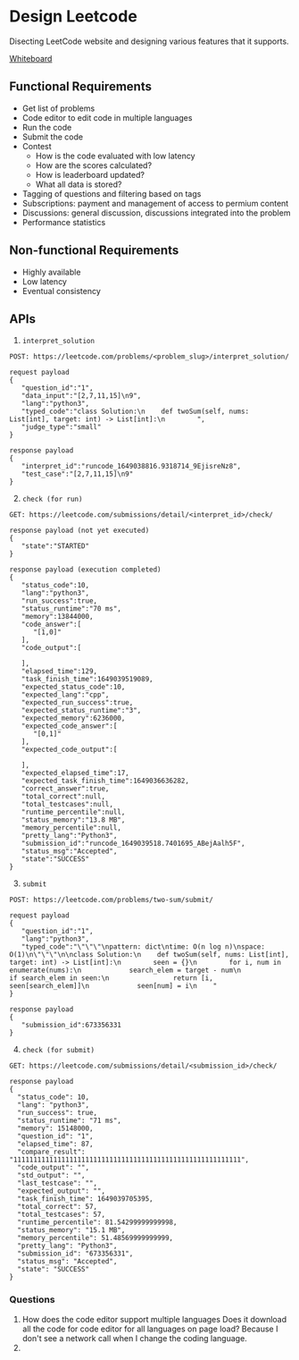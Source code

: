 # Design Leetcode
Disecting LeetCode website and designing various features that it supports.

[Whiteboard](diagrams/design-leetcode.draw)

## Functional Requirements
- Get list of problems
- Code editor to edit code in multiple languages
- Run the code
- Submit the code
- Contest
   - How is the code evaluated with low latency
   - How are the scores calculated?
   - How is leaderboard updated?
   - What all data is stored?
- Tagging of questions and filtering based on tags
- Subscriptions: payment and management of access to permium content
- Discussions: general discussion, discussions integrated into the problem
- Performance statistics


## Non-functional Requirements
- Highly available
- Low latency
- Eventual consistency


## APIs
1. ```interpret_solution```
```
POST: https://leetcode.com/problems/<problem_slug>/interpret_solution/

request payload
{
   "question_id":"1",
   "data_input":"[2,7,11,15]\n9",
   "lang":"python3",
   "typed_code":"class Solution:\n    def twoSum(self, nums: List[int], target: int) -> List[int]:\n        ",
   "judge_type":"small"
}

response payload
{
   "interpret_id":"runcode_1649038816.9318714_9EjisreNz8",
   "test_case":"[2,7,11,15]\n9"
}
```

2. ```check (for run)```
```
GET: https://leetcode.com/submissions/detail/<interpret_id>/check/

response payload (not yet executed)
{
   "state":"STARTED"
}

response payload (execution completed)
{
   "status_code":10,
   "lang":"python3",
   "run_success":true,
   "status_runtime":"70 ms",
   "memory":13844000,
   "code_answer":[
      "[1,0]"
   ],
   "code_output":[
      
   ],
   "elapsed_time":129,
   "task_finish_time":1649039519089,
   "expected_status_code":10,
   "expected_lang":"cpp",
   "expected_run_success":true,
   "expected_status_runtime":"3",
   "expected_memory":6236000,
   "expected_code_answer":[
      "[0,1]"
   ],
   "expected_code_output":[
      
   ],
   "expected_elapsed_time":17,
   "expected_task_finish_time":1649036636282,
   "correct_answer":true,
   "total_correct":null,
   "total_testcases":null,
   "runtime_percentile":null,
   "status_memory":"13.8 MB",
   "memory_percentile":null,
   "pretty_lang":"Python3",
   "submission_id":"runcode_1649039518.7401695_ABejAalh5F",
   "status_msg":"Accepted",
   "state":"SUCCESS"
}
```

3. ```submit```
```
POST: https://leetcode.com/problems/two-sum/submit/

request payload
{
   "question_id":"1",
   "lang":"python3",
   "typed_code":"\"\"\"\npattern: dict\ntime: O(n log n)\nspace: O(1)\n\"\"\"\n\nclass Solution:\n    def twoSum(self, nums: List[int], target: int) -> List[int]:\n        seen = {}\n        for i, num in enumerate(nums):\n            search_elem = target - num\n            if search_elem in seen:\n                return [i, seen[search_elem]]\n            seen[num] = i\n    "
}

response payload
{
   "submission_id":673356331
}
```



4. ```check (for submit)```
```
GET: https://leetcode.com/submissions/detail/<submission_id>/check/

response payload
{
  "status_code": 10,
  "lang": "python3",
  "run_success": true,
  "status_runtime": "71 ms",
  "memory": 15148000,
  "question_id": "1",
  "elapsed_time": 87,
  "compare_result": "111111111111111111111111111111111111111111111111111111111",
  "code_output": "",
  "std_output": "",
  "last_testcase": "",
  "expected_output": "",
  "task_finish_time": 1649039705395,
  "total_correct": 57,
  "total_testcases": 57,
  "runtime_percentile": 81.54299999999998,
  "status_memory": "15.1 MB",
  "memory_percentile": 51.48569999999999,
  "pretty_lang": "Python3",
  "submission_id": "673356331",
  "status_msg": "Accepted",
  "state": "SUCCESS"
}

```


### Questions
1. How does the code editor support multiple languages
Does it download all the code for code editor for all
languages on page load? Because I don't see a network 
call when I change the coding language.
2. 
